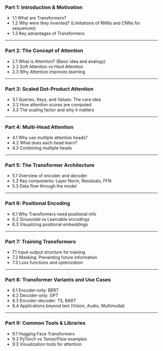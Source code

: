 ### **Part 1: Introduction & Motivation**

* 1.1 What are Transformers?
* 1.2 Why were they invented? (Limitations of RNNs and CNNs for sequences)
* 1.3 Key advantages of Transformers

---

### **Part 2: The Concept of Attention**

* 2.1 What is Attention? (Basic idea and analogy)
* 2.2 Soft Attention vs Hard Attention
* 2.3 Why Attention improves learning

---

### **Part 3: Scaled Dot-Product Attention**

* 3.1 Queries, Keys, and Values: The core idea
* 3.2 How attention scores are computed
* 3.3 The scaling factor and why it matters

---

### **Part 4: Multi-Head Attention**

* 4.1 Why use multiple attention heads?
* 4.2 What does each head learn?
* 4.3 Combining multiple heads

---

### **Part 5: The Transformer Architecture**

* 5.1 Overview of encoder and decoder
* 5.2 Key components: Layer Norm, Residuals, FFN
* 5.3 Data flow through the model

---

### **Part 6: Positional Encoding**

* 6.1 Why Transformers need positional info
* 6.2 Sinusoidal vs Learnable encodings
* 6.3 Visualizing positional embeddings

---

### **Part 7: Training Transformers**

* 7.1 Input-output structure for training
* 7.2 Masking: Preventing future information
* 7.3 Loss functions and optimization

---

### **Part 8: Transformer Variants and Use Cases**

* 8.1 Encoder-only: BERT
* 8.2 Decoder-only: GPT
* 8.3 Encoder-decoder: T5, BART
* 8.4 Applications beyond text (Vision, Audio, Multimodal)

---

### **Part 9: Common Tools & Libraries**

* 9.1 Hugging Face Transformers
* 9.2 PyTorch vs TensorFlow examples
* 9.3 Visualization tools for attention

